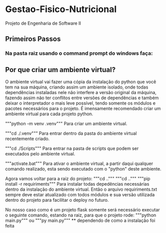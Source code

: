 # Gestao-Fisico-Nutricional
Projeto de Engenharia de Software II

## Primeiros Passos
### Na pasta raiz usando o command prompt do windows faça:
## Por que criar um ambiente virtual?
O ambiente virtual vai fazer uma cópia da instalação do python que você tem na sua máquina, criando assim um ambiente isolado, onde todas dependências instaladas nele não interfere a versão original da máquina, fazendo assim não ter conflitos entre versões de dependências e também deixar o interpretador o mais leve possível, tendo somente os módulos e pacotes necessários para o projeto. É imensamente recomendado criar um ambiente virtual para cada projeto python.

"""python -m venv .venv""" Para criar um ambiente virtual.

"""cd ./.venv""" Para entrar dentro da pasta do ambiente virtual recentemente criado.

"""cd ./Scripts""" Para entrar na pasta de scripts que podem ser executados pelo ambiente virtual.

"""activate.bat""" Para ativar o ambiente virtual, a partir daqui qualquer comando realizado, esta sendo executado com o "python" deste ambiente.

Agora vamos voltar para a raiz do projeto:
"""cd .."""
"""cd .."""
"""pip install -r requiriments""" Para instalar todas depedências necessárias dentro da instalação do ambiente virtual.
    Então o arquivo requiriments.txt sempre deve estar atualizado com todos módulos e sua versão utilizada dentro do projeto para facilitar o deploy no futuro.

No nosso caso como é um projeto flask somente será necessário executar o seguinte comando, estando na raiz, para que o projeto rode:
"""python main.py"""
ou 
"""py main.py""" ** dependendo de como a instalação foi feita


